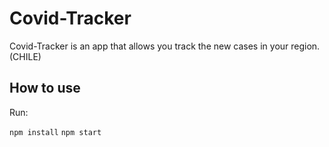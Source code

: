 # Covid-Tracker

Covid-Tracker is an app that allows you track the new cases in your region. (CHILE)

## How to use

Run:

``` npm install ```
``` npm start ```
